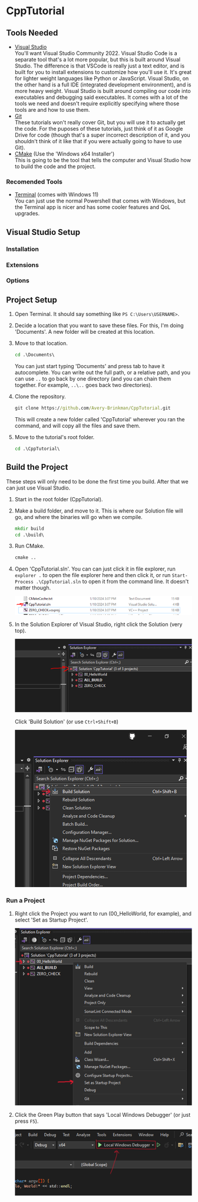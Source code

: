 # CppTutorial

## Tools Needed

- [Visual Studio](https://visualstudio.microsoft.com/)\
    You'll want Visual Studio Community 2022. Visual Studio Code is a separate tool that's a lot more popular, but this is built around Visual Studio. The difference is that VSCode is really just a text editor, and is built for you to install extensions to customize how you'll use it. It's great for lighter weight languages like Python or JavaScript. Visual Studio, on the other hand is a full IDE (integrated development environment), and is more heavy weight. Visual Studio is built around compiling our code into executables and debugging said executables. It comes with a lot of the tools we need and doesn't require explicitly specifying where those tools are and how to use them.
- [Git](https://git-scm.com/downloads)\
    These tutorials won't really cover Git, but you will use it to actually get the code. For the puposes of these tutorials, just think of it as Google Drive for code (though that's a super incorrect description of it, and you shouldn't think of it like that if you were actually going to have to use Git).
- [CMake](https://cmake.org/download/) (Use the 'Windows x64 Installer')\
    This is going to be the tool that tells the computer and Visual Studio how to build the code and the project.

### Recomended Tools

- [Terminal](https://apps.microsoft.com/detail/9N0DX20HK701?hl=en-US&gl=US) (comes with Windows 11)\
    You can just use the normal Powershell that comes with Windows, but the Terminal app is nicer and has some cooler features and QoL upgrades.

## Visual Studio Setup

### Installation

### Extensions

### Options

## Project Setup

1. Open Terminal. It should say something like `PS C:\Users\USERNAME>`.
2. Decide a location that you want to save these files. For this, I'm doing 'Documents'. A new folder will be created at this location.
3. Move to that location.

    ```bat
    cd .\Documents\
    ```

    You can just start typing 'Documents' and press tab to have it autocomplete. You can write out the full path, or a relative path, and you can use `..` to go back by one directory (and you can chain them together. For example, `..\..` goes back two directories).

4. Clone the repository.

    ```bat
    git clone https://github.com/Avery-Brinkman/CppTutorial.git
    ```

    This will create a new folder called 'CppTutorial' wherever you ran the command, and will copy all the files and save them.

5. Move to the tutorial's root folder.

    ```bat
    cd .\CppTutorial\
    ```

## Build the Project

These steps will only need to be done the first time you build. After that we can just use Visual Studio.

1. Start in the root folder (CppTutorial).
2. Make a build folder, and move to it. This is where our Solution file will go, and where the binaries will go when we compile.

    ```bat
    mkdir build
    cd .\build\
    ```

3. Run CMake.

    ```bat
    cmake ..
    ```

4. Open 'CppTutorial.sln'. You can can just click it in file explorer, run `explorer .` to open the file explorer here and then click it, or run `Start-Process .\CppTutorial.sln` to open it from the command line. It doesn't matter though.

    ![Solution File](/images/SolutionFile.png)

5. In the Solution Explorer of Visual Studio, right click the Solution (very top).

    ![Solution](/images/Solution.png)

    Click 'Build Solution' (or use `Ctrl+Shift+B`)

    ![Build Solution](/images/BuildSolution.png)

### Run a Project

1. Right click the Project you want to run (00_HelloWorld, for example), and select 'Set as Startup Project'.

    ![Set as Startup Project](/images/SetAsStartup.png)

2. Click the Green Play button that says 'Local Windows Debugger' (or just press `F5`).

    ![Run](/images/Run.png)
